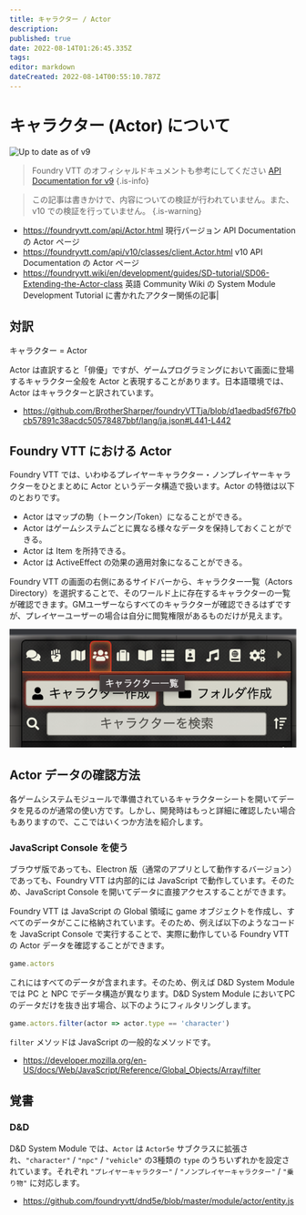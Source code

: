 ```yaml
---
title: キャラクター / Actor
description: 
published: true
date: 2022-08-14T01:26:45.335Z
tags: 
editor: markdown
dateCreated: 2022-08-14T00:55:10.787Z
---
```


# キャラクター (Actor) について

![Up to date as of v9](https://img.shields.io/static/v1?label=FoundryVTT&message=v9&color=informational)

> Foundry VTT のオフィシャルドキュメントも参考にしてください [API Documentation for v9](https://foundryvtt.com/api/Actor.html)
{.is-info}

> この記事は書きかけで、内容についての検証が行われていません。また、v10 での検証を行っていません。
{.is-warning}

- https://foundryvtt.com/api/Actor.html
現行バージョン API Documentation の Actor ページ
- https://foundryvtt.com/api/v10/classes/client.Actor.html
v10 API Documentation の Actor ページ
- https://foundryvtt.wiki/en/development/guides/SD-tutorial/SD06-Extending-the-Actor-class
英語 Community Wiki の System Module Development Tutorial に書かれたアクター関係の記事|

## 対訳

キャラクター = Actor

Actor は直訳すると「俳優」ですが、ゲームプログラミングにおいて画面に登場するキャラクター全般を Actor と表現することがあります。日本語環境では、Actor はキャラクターと訳されています。

- https://github.com/BrotherSharper/foundryVTTja/blob/d1aedbad5f67fb0cb57891c38acdc50578487bbf/lang/ja.json#L441-L442

## Foundry VTT における Actor

Foundry VTT では、いわゆるプレイヤーキャラクター・ノンプレイヤーキャラクターをひとまとめに Actor というデータ構造で扱います。Actor の特徴は以下のとおりです。

- Actor はマップの駒（トークン/Token）になることができる。
- Actor はゲームシステムごとに異なる様々なデータを保持しておくことができる。
- Actor は Item を所持できる。
- Actor は ActiveEffect の効果の適用対象になることができる。

Foundry VTT の画面の右側にあるサイドバーから、キャラクター一覧（Actors Directory）を選択することで、そのワールド上に存在するキャラクターの一覧が確認できます。GMユーザーならすべてのキャラクターが確認できるはずですが、プレイヤーユーザーの場合は自分に閲覧権限があるものだけが見えます。

![screen_shot_of_actordirectory.png](/images/japanese-community/development/screen_shot_of_actordirectory.png)

## Actor データの確認方法

各ゲームシステムモジュールで準備されているキャラクターシートを開いてデータを見るのが通常の使い方です。しかし、開発時はもっと詳細に確認したい場合もありますので、ここではいくつか方法を紹介します。

### JavaScript Console を使う

ブラウザ版であっても、Electron 版（通常のアプリとして動作するバージョン）であっても、Foundry VTT は内部的には JavaScript で動作しています。そのため、JavaScript Console を開いてデータに直接アクセスすることができます。

Foundry VTT は JavaScript の Global 領域に game オブジェクトを作成し、すべてのデータがここに格納されています。そのため、例えば以下のようなコードを JavaScript Console で実行することで、実際に動作している Foundry VTT の Actor データを確認することができます。

```javascript
game.actors
```

これにはすべてのデータが含まれます。そのため、例えば D&D System Module では PC と NPC でデータ構造が異なります。D&D System Module においてPCのデータだけを抜き出す場合、以下のようにフィルタリングします。

```javascript
game.actors.filter(actor => actor.type == 'character')
```

`filter` メソッドは JavaScript の一般的なメソッドです。

- https://developer.mozilla.org/en-US/docs/Web/JavaScript/Reference/Global_Objects/Array/filter

## 覚書

### D&D

D&D System Module では、`Actor` は `Actor5e` サブクラスに拡張され、`"character"` / `"npc"` / `"vehicle"` の3種類の `type` のうちいずれかを設定されています。それぞれ `"プレイヤーキャラクター"` / `"ノンプレイヤーキャラクター"` / `"乗り物"` に対応します。

- https://github.com/foundryvtt/dnd5e/blob/master/module/actor/entity.js